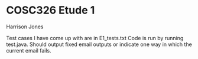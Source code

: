 # COSC326 Etude 1
Harrison Jones

Test cases I have come up with are in E1_tests.txt
Code is run by running test.java. Should output fixed email outputs or indicate one way in which the current email fails.